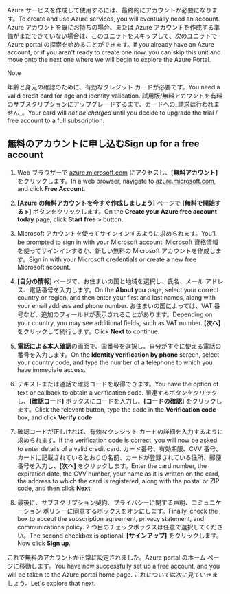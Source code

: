 <span data-ttu-id="e4cb3-101">Azure サービスを作成して使用するには、最終的にアカウントが必要になります。</span><span class="sxs-lookup"><span data-stu-id="e4cb3-101">To create and use Azure services, you will eventually need an account.</span></span> <span data-ttu-id="e4cb3-102">Azure アカウントを既にお持ちの場合、または Azure アカウントを作成する準備がまだできていない場合は、このユニットをスキップして、次のユニットで Azure portal の探索を始めることができます。</span><span class="sxs-lookup"><span data-stu-id="e4cb3-102">If you already have an Azure account, or if you aren't ready to create one now, you can skip this unit and move onto the next one where we will begin to explore the Azure Portal.</span></span>

> [!NOTE]
> <span data-ttu-id="e4cb3-103">年齢と身元の確認のために、有効なクレジット カードが必要です。</span><span class="sxs-lookup"><span data-stu-id="e4cb3-103">You need a valid credit card for age and identity validation.</span></span> <span data-ttu-id="e4cb3-104">試用版/無料アカウントを有料のサブスクリプションにアップグレードするまで、カードへの_請求は行われません_。</span><span class="sxs-lookup"><span data-stu-id="e4cb3-104">Your card will _not be charged_ until you decide to upgrade the trial / free account to a full subscription.</span></span>

## <a name="sign-up-for-a-free-account"></a><span data-ttu-id="e4cb3-105">無料のアカウントに申し込む</span><span class="sxs-lookup"><span data-stu-id="e4cb3-105">Sign up for a free account</span></span>

1. <span data-ttu-id="e4cb3-106">Web ブラウザーで [azure.microsoft.com](https://azure.microsoft.com?azure-portal=true) にアクセスし、**[無料アカウント]** をクリックします。</span><span class="sxs-lookup"><span data-stu-id="e4cb3-106">In a web browser, navigate to [azure.microsoft.com](https://azure.microsoft.com?azure-portal=true), and click **Free Account**.</span></span>

1. <span data-ttu-id="e4cb3-107">**[Azure の無料アカウントを今すぐ作成しましょう]** ページで **[無料で開始する >]** ボタンをクリックします。</span><span class="sxs-lookup"><span data-stu-id="e4cb3-107">On the **Create your Azure free account today** page, click **Start free >** button.</span></span> 

1. <span data-ttu-id="e4cb3-108">Microsoft アカウントを使ってサインインするように求められます。</span><span class="sxs-lookup"><span data-stu-id="e4cb3-108">You'll be prompted to sign in with your Microsoft account.</span></span> <span data-ttu-id="e4cb3-109">Microsoft 資格情報を使ってサインインするか、新しい無料の Microsoft アカウントを作成します。</span><span class="sxs-lookup"><span data-stu-id="e4cb3-109">Sign in with your Microsoft credentials or create a new free Microsoft account.</span></span>

1. <span data-ttu-id="e4cb3-110">**[自分の情報]** ページで、お住まいの国と地域を選択し、氏名、メール アドレス、電話番号を入力します。</span><span class="sxs-lookup"><span data-stu-id="e4cb3-110">On the **About you** page, select your correct country or region, and then enter your first and last names, along with your email address and phone number.</span></span> <span data-ttu-id="e4cb3-111">お住まいの国によっては、VAT 番号など、追加のフィールドが表示されることがあります。</span><span class="sxs-lookup"><span data-stu-id="e4cb3-111">Depending on your country, you may see additional fields, such as VAT number.</span></span> <span data-ttu-id="e4cb3-112">**[次へ]** をクリックして続行します。</span><span class="sxs-lookup"><span data-stu-id="e4cb3-112">Click **Next** to continue.</span></span>

1. <span data-ttu-id="e4cb3-113">**電話による本人確認**の画面で、国番号を選択し、自分がすぐに使える電話の番号を入力します。</span><span class="sxs-lookup"><span data-stu-id="e4cb3-113">On the **Identity verification by phone** screen, select your country code, and type the number of a telephone to which you have immediate access.</span></span>

1. <span data-ttu-id="e4cb3-114">テキストまたは通話で確認コードを取得できます。</span><span class="sxs-lookup"><span data-stu-id="e4cb3-114">You have the option of text or callback to obtain a verification code.</span></span> <span data-ttu-id="e4cb3-115">関連するボタンをクリックし、**[確認コード]** ボックスにコードを入力し、**[コードの確認]** をクリックします。</span><span class="sxs-lookup"><span data-stu-id="e4cb3-115">Click the relevant button, type the code in the **Verification code** box, and click **Verify code**.</span></span>

1. <span data-ttu-id="e4cb3-116">確認コードが正しければ、有効なクレジット カードの詳細を入力するように求められます。</span><span class="sxs-lookup"><span data-stu-id="e4cb3-116">If the verification code is correct, you will now be asked to enter details of a valid credit card.</span></span> <span data-ttu-id="e4cb3-117">カード番号、有効期限、CVV 番号、カードに記載されているとおりの名前、カードが登録されている住所、郵便番号を入力し、**[次へ]** をクリックします。</span><span class="sxs-lookup"><span data-stu-id="e4cb3-117">Enter the card number, the expiration date, the CVV number, your name as it is written on the card, the address to which the card is registered, along with the postal or ZIP code, and then click **Next**.</span></span>

1. <span data-ttu-id="e4cb3-118">最後に、サブスクリプション契約、プライバシーに関する声明、コミュニケーション ポリシーに同意するボックスをオンにします。</span><span class="sxs-lookup"><span data-stu-id="e4cb3-118">Finally, check the box to accept the subscription agreement, privacy statement, and communications policy.</span></span> <span data-ttu-id="e4cb3-119">2 つ目のチェックボックスは任意で選択してください。</span><span class="sxs-lookup"><span data-stu-id="e4cb3-119">The second checkbox is optional.</span></span> <span data-ttu-id="e4cb3-120">**[サインアップ]** をクリックします。</span><span class="sxs-lookup"><span data-stu-id="e4cb3-120">Now click **Sign up**.</span></span>

<span data-ttu-id="e4cb3-121">これで無料のアカウントが正常に設定されました。Azure portal のホーム ページに移動します。</span><span class="sxs-lookup"><span data-stu-id="e4cb3-121">You have now successfully set up a free account, and you will be taken to the Azure portal home page.</span></span> <span data-ttu-id="e4cb3-122">これについては次に見ていきましょう。</span><span class="sxs-lookup"><span data-stu-id="e4cb3-122">Let's explore that next.</span></span>
